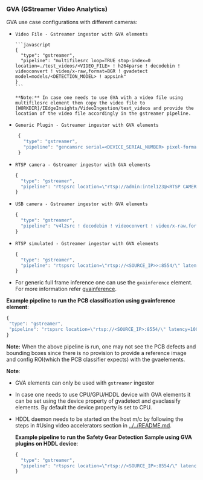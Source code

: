### GVA (GStreamer Video Analytics)

GVA use case configurations with different cameras:

* `Video File - Gstreamer ingestor with GVA elements`

      ```javascript
      {
        "type": "gstreamer",
        "pipeline": "multifilesrc loop=TRUE stop-index=0 location=./test_videos/<VIDEO_FILE> ! h264parse ! decodebin ! videoconvert ! video/x-raw,format=BGR ! gvadetect model=models/<DETECTION_MODEL> ! appsink"
      }
      ```

      **Note:** In case one needs to use GVA with a video file using multifilesrc element then copy the video file to [WORKDIR]/IEdgeInsights/VideoIngestion/test_videos and provide the location of the video file accordingly in the gstreamer pipeline.


 * `Generic Plugin - Gstreamer ingestor with GVA elements`

    ```javascript
     {
       "type": "gstreamer",
       "pipeline": "gencamsrc serial=<DEVICE_SERIAL_NUMBER> pixel-format=<PIXEL_FORMAT> ! vaapipostproc format=bgrx ! gvadetect model=models/<DETECTION_MODEL> ! videoconvert !  video/x-raw,format=BGR ! appsink"
     }
    ```

 * `RTSP camera - Gstreamer ingestor with GVA elements`

      ```javascript
      {
        "type": "gstreamer",
        "pipeline": "rtspsrc location=\"rtsp://admin:intel123@<RTSP CAMERA IP>:554/\" latency=100 ! rtph264depay ! h264parse ! vaapih264dec ! vaapipostproc format=bgrx ! gvadetect model=models/<DETECTION_MODEL> ! videoconvert ! video/x-raw,format=BGR ! appsink"
      }
      ```

 * `USB camera - Gstreamer ingestor with GVA elements`

      ```javascript
      {
        "type": "gstreamer",
        "pipeline": "v4l2src ! decodebin ! videoconvert ! video/x-raw,format=BGR ! gvadetect model=models/<DETECTION_MODEL> ! appsink"
      }
      ```
 * `RTSP simulated - Gstreamer ingestor with GVA elements`

      ```javascript
      {
        "type": "gstreamer",
        "pipeline": "rtspsrc location=\"rtsp://<SOURCE_IP>>:8554/\" latency=100 ! rtph264depay ! h264parse ! vaapih264dec ! vaapipostproc format=bgrx ! gvadetect model=models/<DETECTION_MODEL> ! videoconvert ! video/x-raw,format=BGR ! appsink"
      }
      ```
 * For generic full frame inference one can use the `gvainference` element. For more information refer [gvainference](https://github.com/openvinotoolkit/dlstreamer_gst/wiki/gvainference).

  **Example pipeline to run the PCB classification using gvainference element**:

  ```javascript
  {
   "type": "gstreamer",
   "pipeline": "rtspsrc location=\"rtsp://<SOURCE_IP>:8554/\" latency=100 ! rtph264depay ! h264parse ! vaapih264dec ! gvainference device=CPU model=common/video/udfs/python/pcb/ref/model_2.xml ! vaapipostproc format=bgrx height=600 width=600 ! videoconvert ! video/x-raw,format=BGR ! appsink",
  }
  ```

  **Note:** When the above pipeline is run, one may not see the PCB defects and bounding boxes since there is no provision to provide a reference image and config ROI(which the PCB classifier expects) with the gvaelements.

**Note**:

* GVA elements can only be used with `gstreamer` ingestor
* In case one needs to use CPU/GPU/HDDL device with GVA elements it
  can be set using the device property of gvadetect and gvaclassify elements.
  By default the device property is set to CPU.

* HDDL daemon needs to be started on the host m/c by following the steps in #Using video accelerators section in [../../README.md](../../README.md).

    **Example pipeline to run the Safety Gear Detection Sample using GVA plugins on HDDL device**:

    ```javascript
    {
      "type": "gstreamer",
      "pipeline": "rtspsrc location=\"rtsp://<SOURCE_IP>:8554/\" latency=100 ! rtph264depay ! h264parse ! vaapih264dec ! vaapipostproc format=bgrx ! gvadetect device=HDDL  model=models/frozen_inference_graph.xml ! videoconvert ! video/x-raw,format=BGR ! appsink"
    }
    ```

